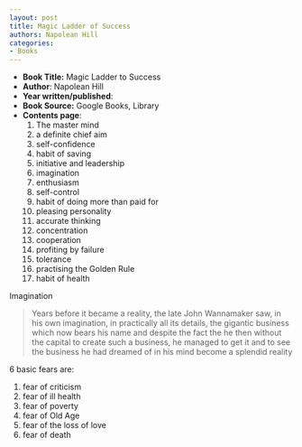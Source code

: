 ```yaml
---
layout: post
title: Magic Ladder of Success
authors: Napolean Hill
categories:
- Books
---
```



- **Book Title:** Magic Ladder to Success
- **Author**: Napolean Hill
- **Year written/published**:
- **Book Source:** Google Books, Library
- **Contents page**:
  1. The master mind
  2. a definite chief aim
  3. self-confidence
  4. habit of saving
  5. initiative and leadership
  6. imagination
  7. enthusiasm
  8. self-control
  9. habit of doing more than paid for
  10. pleasing personality
  11. accurate thinking
  12. concentration
  13. cooperation
  14. profiting by failure
  15. tolerance
  16. practising the Golden Rule
  17. habit of health

Imagination

> Years before it became a reality, the late John Wannamaker saw, in his own imagination, in practically all its details, the gigantic business which now bears his name and despite the fact the he then without the capital to create such a business, he managed to get it and to see the business he had dreamed of in his mind become a splendid reality

6 basic fears are:

1. fear of criticism
2. fear of ill health
3. fear of poverty
4. fear of Old Age
5. fear of the loss of love
6. fear of death
